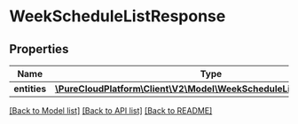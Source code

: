 # WeekScheduleListResponse

## Properties
Name | Type | Description | Notes
------------ | ------------- | ------------- | -------------
**entities** | [**\PureCloudPlatform\Client\V2\Model\WeekScheduleListItemResponse[]**](WeekScheduleListItemResponse.md) |  | [optional] 

[[Back to Model list]](../README.md#documentation-for-models) [[Back to API list]](../README.md#documentation-for-api-endpoints) [[Back to README]](../README.md)


